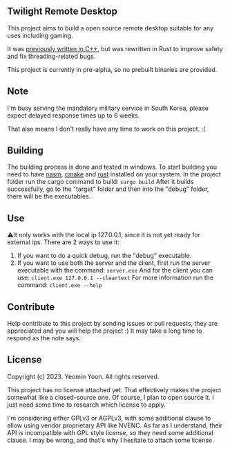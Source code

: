 ## Twilight Remote Desktop

This project aims to build a open source remote desktop suitable for any uses including gaming.

It was [previously written in C++](https://github.com/jsonmona/twilight-cpp), but was rewritten in Rust to improve safety and fix threading-related bugs.

This project is currently in pre-alpha, so no prebuilt binaries are provided.


## Note

I'm busy serving the mandatory military service in South Korea, please expect delayed response times up to 6 weeks.

That also means I don't really have any time to work on this project. :(


## Building
The building process is done and tested in windows.
To start building you need to have [nasm](https://www.nasm.us), [cmake](https://cmake.org) and [rust](https://cmake.org) installed on your system.
In the project folder run the cargo command to build: ```cargo build```
After it builds successfully, go to the "target" folder and then into the "debug" folder, there will be the executables.

## Use
⚠️It only works with the local ip 127.0.0.1, since it is not yet ready for external ips.
There are 2 ways to use it:
1. If you want to do a quick debug, run the "debug" executable.
2. If you want to use both the server and the client, first run the server executable with the command: ```server.exe```
And for the client you can use: ```client.exe 127.0.0.1 --cleartext```
For more information run the command: ```client.exe --help```

## Contribute
Help contribute to this project by sending issues or pull requests, they are appreciated and you will help the project :)
It may take a long time to respond as the note says.

## License

Copyright (c) 2023. Yeomin Yoon. All rights reserved.

This project has no license attached yet.
That effectively makes the project somewhat like a closed-source one.
Of course, I plan to open source it.
I just need some time to research which license to apply.

I'm considering either GPLv3 or AGPLv3, with some additional clause to allow using vendor proprietary API like NVENC.
As far as I understand, their API is incompatible with GPL style license, so they need some additional clause.
I may be wrong, and that's why I hesitate to attach some license.
